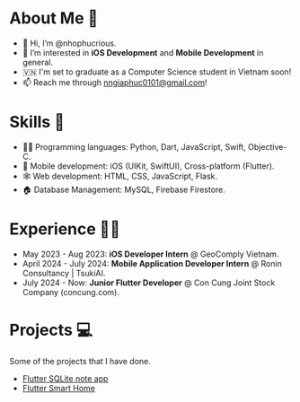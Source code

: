 # About Me 👀
- 👋 Hi, I’m @nhophucrious.
- 👀 I’m interested in **iOS Development** and **Mobile Development** in general.
- 🇻🇳 I'm set to graduate as a Computer Science student in Vietnam soon!
- 📫 Reach me through [nngiaphuc0101@gmail.com](mailto:nngiaphuc0101@gmail.com)!

# Skills 🔧
- 🧑‍💻 Programming languages: Python, Dart, JavaScript, Swift, Objective-C.
- 📱 Mobile development: iOS (UIKit, SwiftUI), Cross-platform (Flutter).
- 🕸️ Web development: HTML, CSS, JavaScript, Flask.
- 🏠 Database Management: MySQL, Firebase Firestore.

# Experience 👨‍💼
- May 2023 - Aug 2023: **iOS Developer Intern** @ GeoComply Vietnam.
- April 2024 - July 2024: **Mobile Application Developer Intern** @ Ronin Consultancy | TsukiAI.
- July 2024 - Now: **Junior Flutter Developer** @ Con Cung Joint Stock Company (concung.com).

# Projects 💻
Some of the projects that I have done.
- [Flutter SQLite note app](https://github.com/nhophucrious/flutter-sqlite-note-app)
- [Flutter Smart Home](https://github.com/nhophucrious/multidisciplinary_smarthome)
<!---
nhophucrious/nhophucrious is a ✨ special ✨ repository because its `README.md` (this file) appears on your GitHub profile.
You can click the Preview link to take a look at your changes.
--->
